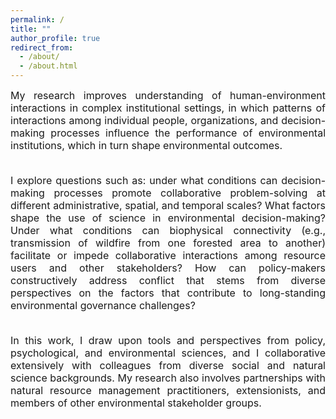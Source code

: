 ```yaml
---
permalink: /
title: ""
author_profile: true
redirect_from: 
  - /about/
  - /about.html
---
```


<div style="text-align: justify;">

<font size = "3.5">
My research improves understanding of human-environment interactions in complex institutional settings, in which patterns of interactions among individual people, organizations, and decision-making processes influence the performance of environmental institutions, which in turn shape environmental outcomes. 
<br><br>

I explore questions such as: under what conditions can decision-making processes promote collaborative problem-solving at different administrative, spatial, and temporal scales? What factors shape the use of science in environmental decision-making? Under what conditions can biophysical connectivity (e.g., transmission of wildfire from one forested area to another) facilitate or impede collaborative interactions among resource users and other stakeholders? How can policy-makers constructively address conflict that stems from diverse perspectives on the factors that contribute to long-standing environmental governance challenges? 
<br><br>

In this work, I draw upon tools and perspectives from policy, psychological, and environmental sciences, and I collaborative extensively with colleagues from diverse social and natural science backgrounds. My research also involves partnerships with natural resource management practitioners, extensionists, and members of other environmental stakeholder groups. 

</font>

<html>
<div id="htmlwidget-312057766b0ed3bfc9b8" style="width:672px;height:480px;" class="forceNetwork html-widget"></div>
<script type="application/json" data-for="htmlwidget-312057766b0ed3bfc9b8">{"x":{"links":{"source":[1,2,3,3,4,5,6,7,8,9,11,11,11,11,12,13,14,15,17,18,18,19,19,19,20,20,20,20,21,21,21,21,21,22,22,22,22,22,22,23,23,23,23,23,23,23,23,23,24,24,25,25,25,26,26,26,26,27,27,27,27,27,28,28,29,29,29,30,31,31,31,31,32,33,33,34,34,35,35,35,36,36,36,36,37,37,37,37,37,38,38,38,38,38,38,39,40,41,41,42,42,42,43,43,43,44,44,45,47,48,48,48,48,49,49,50,50,51,51,51,52,52,53,54,54,54,55,55,55,55,55,55,55,55,55,55,56,56,57,57,57,58,58,58,58,58,59,59,59,59,60,60,60,61,61,61,61,61,61,62,62,62,62,62,62,62,62,63,63,63,63,63,63,63,63,64,64,64,64,64,64,64,64,64,64,65,65,65,65,65,65,65,65,65,65,66,66,66,66,66,66,66,66,66,67,68,68,68,68,68,68,69,69,69,69,69,69,69,70,70,70,70,70,70,70,70,71,71,71,71,71,71,71,71,72,72,72,73,74,74,75,75,75,75,75,75,75,76,76,76,76,76,76,76],"target":[0,0,0,2,0,0,0,0,0,0,10,3,2,0,11,11,11,11,16,16,17,16,17,18,16,17,18,19,16,17,18,19,20,16,17,18,19,20,21,16,17,18,19,20,21,22,12,11,23,11,24,23,11,24,11,16,25,11,23,25,24,26,11,27,23,27,11,23,30,11,23,27,11,11,27,11,29,11,34,29,34,35,11,29,34,35,36,11,29,34,35,36,37,11,29,25,25,24,25,41,25,24,11,26,27,28,11,28,46,47,25,27,11,26,11,49,24,49,26,11,51,39,51,51,49,26,51,49,39,54,26,11,16,25,41,48,49,55,55,41,48,55,48,27,57,11,58,55,48,57,48,58,59,48,58,60,59,57,55,55,58,59,48,57,41,61,60,59,48,62,57,58,61,60,55,55,62,48,63,58,61,60,59,57,11,63,64,48,62,58,61,60,59,57,55,64,58,59,62,65,48,63,61,60,57,25,11,24,27,48,41,25,68,11,24,27,48,41,25,69,68,11,24,27,41,58,27,69,68,70,11,48,41,25,26,27,11,48,48,73,69,68,25,48,41,70,71,64,65,66,63,62,48,58],"value":[1,8,10,6,1,1,1,1,2,1,1,3,3,5,1,1,1,1,4,4,4,4,4,4,3,3,3,4,3,3,3,3,5,3,3,3,3,4,4,3,3,3,3,4,4,4,2,9,2,7,13,1,12,4,31,1,1,17,5,5,1,1,8,1,1,1,2,1,2,3,2,1,1,2,1,3,2,3,3,2,2,2,2,1,2,2,2,2,1,2,2,2,2,2,1,1,1,2,3,2,2,1,3,1,1,3,1,2,1,2,1,1,1,3,2,1,1,9,2,2,1,1,1,2,1,1,6,12,1,1,21,19,1,2,5,4,1,1,1,1,1,7,7,6,1,4,15,5,6,2,1,4,2,2,6,2,5,1,1,9,17,13,7,2,1,6,3,5,5,6,2,4,3,2,1,5,12,5,4,10,6,2,9,1,1,5,7,3,5,5,5,2,5,1,2,3,3,1,2,2,1,1,1,1,3,5,1,1,1,1,1,6,6,1,1,2,1,1,4,4,4,1,1,1,1,1,1,2,2,2,1,1,1,1,2,1,1,2,2,3,3,3,3,1,1,1,1,1,1,1,1,1,1,1],"colour":["#666","#666","#666","#666","#666","#666","#666","#666","#666","#666","#666","#666","#666","#666","#666","#666","#666","#666","#666","#666","#666","#666","#666","#666","#666","#666","#666","#666","#666","#666","#666","#666","#666","#666","#666","#666","#666","#666","#666","#666","#666","#666","#666","#666","#666","#666","#666","#666","#666","#666","#666","#666","#666","#666","#666","#666","#666","#666","#666","#666","#666","#666","#666","#666","#666","#666","#666","#666","#666","#666","#666","#666","#666","#666","#666","#666","#666","#666","#666","#666","#666","#666","#666","#666","#666","#666","#666","#666","#666","#666","#666","#666","#666","#666","#666","#666","#666","#666","#666","#666","#666","#666","#666","#666","#666","#666","#666","#666","#666","#666","#666","#666","#666","#666","#666","#666","#666","#666","#666","#666","#666","#666","#666","#666","#666","#666","#666","#666","#666","#666","#666","#666","#666","#666","#666","#666","#666","#666","#666","#666","#666","#666","#666","#666","#666","#666","#666","#666","#666","#666","#666","#666","#666","#666","#666","#666","#666","#666","#666","#666","#666","#666","#666","#666","#666","#666","#666","#666","#666","#666","#666","#666","#666","#666","#666","#666","#666","#666","#666","#666","#666","#666","#666","#666","#666","#666","#666","#666","#666","#666","#666","#666","#666","#666","#666","#666","#666","#666","#666","#666","#666","#666","#666","#666","#666","#666","#666","#666","#666","#666","#666","#666","#666","#666","#666","#666","#666","#666","#666","#666","#666","#666","#666","#666","#666","#666","#666","#666","#666","#666","#666","#666","#666","#666","#666","#666","#666","#666","#666","#666","#666","#666","#666","#666","#666","#666","#666","#666","#666","#666","#666","#666","#666","#666"]},"nodes":{"name":["Myriel","Napoleon","Mlle.Baptistine","Mme.Magloire","CountessdeLo","Geborand","Champtercier","Cravatte","Count","OldMan","Labarre","Valjean","Marguerite","Mme.deR","Isabeau","Gervais","Tholomyes","Listolier","Fameuil","Blacheville","Favourite","Dahlia","Zephine","Fantine","Mme.Thenardier","Thenardier","Cosette","Javert","Fauchelevent","Bamatabois","Perpetue","Simplice","Scaufflaire","Woman1","Judge","Champmathieu","Brevet","Chenildieu","Cochepaille","Pontmercy","Boulatruelle","Eponine","Anzelma","Woman2","MotherInnocent","Gribier","Jondrette","Mme.Burgon","Gavroche","Gillenormand","Magnon","Mlle.Gillenormand","Mme.Pontmercy","Mlle.Vaubois","Lt.Gillenormand","Marius","BaronessT","Mabeuf","Enjolras","Combeferre","Prouvaire","Feuilly","Courfeyrac","Bahorel","Bossuet","Joly","Grantaire","MotherPlutarch","Gueulemer","Babet","Claquesous","Montparnasse","Toussaint","Child1","Child2","Brujon","Mme.Hucheloup"],"group":[1,1,1,1,1,1,1,1,1,1,2,2,3,2,2,2,3,3,3,3,3,3,3,3,4,4,5,4,0,2,3,2,2,2,2,2,2,2,2,4,6,4,4,5,0,0,7,7,8,5,5,5,5,5,5,8,5,8,8,8,8,8,8,8,8,8,8,9,4,4,4,4,5,10,10,4,8]},"options":{"NodeID":"name","Group":"group","colourScale":"d3.scaleOrdinal(d3.schemeCategory20);","fontSize":7,"fontFamily":"serif","clickTextSize":17.5,"linkDistance":50,"linkWidth":"function(d) { return Math.sqrt(d.value); }","charge":-30,"opacity":0.8,"zoom":false,"legend":false,"arrows":false,"nodesize":false,"radiusCalculation":" Math.sqrt(d.nodesize)+6","bounded":false,"opacityNoHover":0,"clickAction":null}},"evals":[],"jsHooks":[]}</script>

</html>

